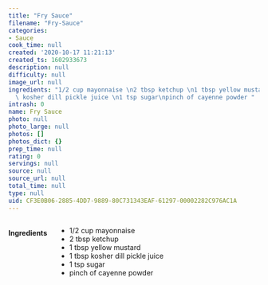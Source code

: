 ```yaml
---
title: "Fry Sauce"
filename: "Fry-Sauce"
categories:
- Sauce
cook_time: null
created: '2020-10-17 11:21:13'
created_ts: 1602933673
description: null
difficulty: null
image_url: null
ingredients: "1/2 cup mayonnaise \n2 tbsp ketchup \n1 tbsp yellow mustard\n1 tbsp\
  \ kosher dill pickle juice \n1 tsp sugar\npinch of cayenne powder "
intrash: 0
name: Fry Sauce
photo: null
photo_large: null
photos: []
photos_dict: {}
prep_time: null
rating: 0
servings: null
source: null
source_url: null
total_time: null
type: null
uid: CF3E0B06-2885-4DD7-9889-80C731343EAF-61297-00002282C976AC1A
---
```

<div class="large-8 medium-7 columns" id="writeup">	</div><!-- #writeup -->
</div><!-- #row-one -->
<div class="row" id="row-two">	<div class="medium-4 small-5 columns"><h4 id="ingredients">Ingredients</h4><div class="box box-ingredients content"><ul>
<li>1/2 cup mayonnaise</li>
<li>2 tbsp ketchup</li>
<li>1 tbsp yellow mustard</li>
<li>1 tbsp kosher dill pickle juice</li>
<li>1 tsp sugar</li>
<li>pinch of cayenne powder</li>
</ul>
</div>	</div>	<div class="medium-6 small-7 columns">	</div>